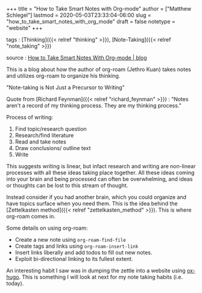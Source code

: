 +++
title = "How to Take Smart Notes with Org-mode"
author = ["Matthew Schlegel"]
lastmod = 2020-05-03T23:33:04-06:00
slug = "how_to_take_smart_notes_with_org_mode"
draft = false
notetype = "website"
+++

tags
: [Thinking]({{< relref "thinking" >}}), [Note-Taking]({{< relref "note_taking" >}})

source
: [How to Take Smart Notes With Org-mode | blog](https://blog.jethro.dev/posts/how%5Fto%5Ftake%5Fsmart%5Fnotes%5Forg/)

This is a blog about how the author of org-roam (Jethro Kuan) takes notes and utilizes org-roam to organize his thinking.

"Note-taking is Not Just a Precursor to Writing"

Quote from [Richard Feynman]({{< relref "richard_feynman" >}}) : "Notes aren't a record of my thinking process. They are my thinking process."

Process of writing:

1.  Find topic/research question
2.  Research/find literature
3.  Read and take notes
4.  Draw conclusions/ outline text
5.  Write

This suggests writing is linear, but infact research and writing are non-linear processes with all these ideas taking place together. All these ideas coming into your brain and being processed can often be overwhelming, and ideas or thoughts can be lost to this stream of thought.

Instead consider if you had another brain, which you could organize and have topics surface when you need them. This is the idea behind the [Zettelkasten method]({{< relref "zettelkasten_method" >}}). This is where org-roam comes in.

Some details on using org-roam:

-   Create a new note using `org-roam-find-file`
-   Create tags and links using `org-roam-insert-link`
-   Insert links liberally and add todos to fill out new notes.
-   Exploit bi-directional linking to its fullest extent.

An interesting habit I saw was in dumping the zettle into a website using [ox-hugo](https://github.com/kaushalmodi/ox-hugo). This is something I will look at next for my note taking habits (i.e. today).
